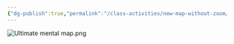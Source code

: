 ```yaml
---
{"dg-publish":true,"permalink":"/class-activities/new-map-without-zoom/"}
---
```


![Ultimate mental map.png](/img/user/Archives/Ultimate%20mental%20map.png)